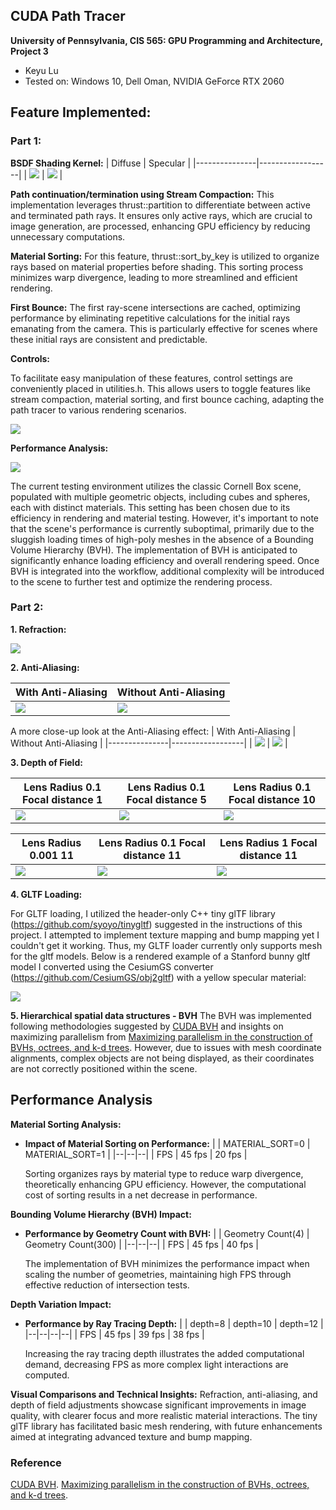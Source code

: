 ## CUDA Path Tracer

**University of Pennsylvania, CIS 565: GPU Programming and Architecture, Project 3**

* Keyu Lu
* Tested on: Windows 10, Dell Oman, NVIDIA GeForce RTX 2060

## Feature Implemented:

### Part 1:

**BSDF Shading Kernel:** 
| Diffuse | Specular | 
|---------------|------------------|
| ![](https://github.com/uluyek/Project3-CUDA-Path-Tracer/blob/main/img/BRDF%20Diffuse%20Demo.jpg) | ![](https://github.com/uluyek/Project3-CUDA-Path-Tracer/blob/main/img/Perfectly%20specular-reflective%20Demo.jpg) |

**Path continuation/termination using Stream Compaction:**
This implementation leverages thrust::partition to differentiate between active and terminated path rays. It ensures only active rays, which are crucial to image generation, are processed, enhancing GPU efficiency by reducing unnecessary computations.

**Material Sorting:**
For this feature, thrust::sort_by_key is utilized to organize rays based on material properties before shading. This sorting process minimizes warp divergence, leading to more streamlined and efficient rendering.

**First Bounce:**
The first ray-scene intersections are cached, optimizing performance by eliminating repetitive calculations for the initial rays emanating from the camera. This is particularly effective for scenes where these initial rays are consistent and predictable.

**Controls:**

To facilitate easy manipulation of these features, control settings are conveniently placed in utilities.h. This allows users to toggle features like stream compaction, material sorting, and first bounce caching, adapting the path tracer to various rendering scenarios.

![](https://github.com/uluyek/Project3-CUDA-Path-Tracer/blob/main/img/controls2.jpg)

**Performance Analysis:**

![](https://github.com/uluyek/Project3-CUDA-Path-Tracer/blob/main/img/performance%20analysis.jpg)

The current testing environment utilizes the classic Cornell Box scene, populated with multiple geometric objects, including cubes and spheres, each with distinct materials. This setting has been chosen due to its efficiency in rendering and material testing. However, it's important to note that the scene's performance is currently suboptimal, primarily due to the sluggish loading times of high-poly meshes in the absence of a Bounding Volume Hierarchy (BVH). The implementation of BVH is anticipated to significantly enhance loading efficiency and overall rendering speed. Once BVH is integrated into the workflow, additional complexity will be introduced to the scene to further test and optimize the rendering process.

### Part 2: 
**1. Refraction:** 

![](https://github.com/uluyek/Project3-CUDA-Path-Tracer/blob/main/img/Refraction%20Demo.jpg)

**2. Anti-Aliasing:** 

| With Anti-Aliasing | Without Anti-Aliasing | 
|---------------|------------------|
| ![](https://github.com/uluyek/Project3-CUDA-Path-Tracer/blob/main/img/anti%20aliasing%20on.jpg) | ![](https://github.com/uluyek/Project3-CUDA-Path-Tracer/blob/main/img/anti%20aliasing%20off.jpg) |

A more close-up look at the Anti-Aliasing effect:
| With Anti-Aliasing | Without Anti-Aliasing | 
|---------------|------------------|
| ![](https://github.com/uluyek/Project3-CUDA-Path-Tracer/blob/main/img/on%20detail%20true.jpg) | ![](https://github.com/uluyek/Project3-CUDA-Path-Tracer/blob/main/img/on%20detail.jpg) |


**3. Depth of Field:**

| Lens Radius 0.1 Focal distance 1 | Lens Radius 0.1 Focal distance 5 | Lens Radius 0.1 Focal distance 10 |  
|---------------|------------------|------------------|
| ![](https://github.com/uluyek/Project3-CUDA-Path-Tracer/blob/main/img/dof%200.1%201.jpg) | ![](https://github.com/uluyek/Project3-CUDA-Path-Tracer/blob/main/img/dof%200.1%205.jpg) | ![](https://github.com/uluyek/Project3-CUDA-Path-Tracer/blob/main/img/dof%200.1%2010.jpg) |

| Lens Radius 0.001 11 | Lens Radius 0.1 Focal distance 11 | Lens Radius 1 Focal distance 11 |  
|---------------|------------------|------------------|
| ![](https://github.com/uluyek/Project3-CUDA-Path-Tracer/blob/main/img/dof%200.001%2011.jpg) | ![](https://github.com/uluyek/Project3-CUDA-Path-Tracer/blob/main/img/dof%200.1%2011.jpg) | ![](https://github.com/uluyek/Project3-CUDA-Path-Tracer/blob/main/img/dop%201%2011%20demo.jpg) |

**4. GLTF Loading:** 

For GLTF loading, I utilized the header-only C++ tiny glTF library (https://github.com/syoyo/tinygltf) suggested in the instructions of this project. I attempted to implement texture mapping and bump mapping yet I couldn't get it working. Thus, my GLTF loader currently only supports mesh for the gltf models. Below is a rendered example of a Stanford bunny gltf model I converted using the CesiumGS converter (https://github.com/CesiumGS/obj2gltf) with a yellow specular material:

![](https://github.com/uluyek/Project3-CUDA-Path-Tracer/blob/main/img/gltf%20loader.jpg)

**5. Hierarchical spatial data structures - BVH**
The BVH was implemented following methodologies suggested by [CUDA BVH](https://github.com/vchoutas/torch-mesh-isect/blob/85b30177821a1527e3fe62fcf8ce65262d7c1879/src/bvh_cuda_op.cu) and insights on maximizing parallelism from [Maximizing parallelism in the construction of BVHs, octrees, and k-d trees](https://dl.acm.org/citation.cfm?id=2383801). However, due to issues with mesh coordinate alignments, complex objects are not being displayed, as their coordinates are not correctly positioned within the scene.


## Performance Analysis

**Material Sorting Analysis:**
- **Impact of Material Sorting on Performance:**
  |  | MATERIAL_SORT=0 | MATERIAL_SORT=1 |
  |--|--|--|
  | FPS | 45 fps | 20 fps |
  
  Sorting organizes rays by material type to reduce warp divergence, theoretically enhancing GPU efficiency. However, the computational cost of sorting results in a net decrease in performance.

**Bounding Volume Hierarchy (BVH) Impact:**
- **Performance by Geometry Count with BVH:**
  |  | Geometry Count(4) | Geometry Count(300) |
  |--|--|--|
  | FPS | 45 fps | 40 fps |

  The implementation of BVH minimizes the performance impact when scaling the number of geometries, maintaining high FPS through effective reduction of intersection tests.

**Depth Variation Impact:**
- **Performance by Ray Tracing Depth:**
  |  | depth=8 | depth=10 | depth=12 |
  |--|--|--|--|
  | FPS | 45 fps | 39 fps | 38 fps |

  Increasing the ray tracing depth illustrates the added computational demand, decreasing FPS as more complex light interactions are computed.

**Visual Comparisons and Technical Insights:**
Refraction, anti-aliasing, and depth of field adjustments showcase significant improvements in image quality, with clearer focus and more realistic material interactions. The tiny glTF library has facilitated basic mesh rendering, with future enhancements aimed at integrating advanced texture and bump mapping.


### Reference
[CUDA BVH](https://github.com/vchoutas/torch-mesh-isect/blob/85b30177821a1527e3fe62fcf8ce65262d7c1879/src/bvh_cuda_op.cu).
[Maximizing parallelism in the construction of BVHs, octrees, and k-d trees](https://dl.acm.org/citation.cfm?id=2383801).





